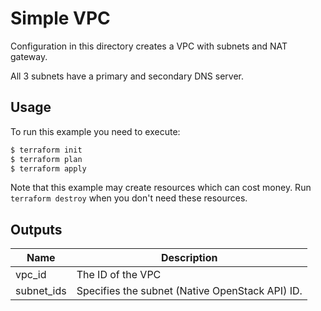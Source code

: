 # Simple VPC

Configuration in this directory creates a VPC with subnets and NAT gateway.

All 3 subnets have a primary and secondary DNS server.

## Usage

To run this example you need to execute:

```bash
$ terraform init
$ terraform plan
$ terraform apply
```

Note that this example may create resources which can cost money. Run `terraform destroy` when you don't need these resources.

## Outputs

| Name | Description |
|------|-------------|
| vpc\_id | The ID of the VPC |
| subnet\_ids | Specifies the subnet (Native OpenStack API) ID. |
